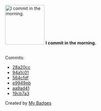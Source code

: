 <img src="https://my-badges.github.io/my-badges/morning-commits.png" alt="I commit in the morning." title="I commit in the morning." width="128">
<strong>I commit in the morning.</strong>
<br><br>

Commits:

- <a href="https://github.com/Rignchen/dgm-lexicon/commit/28a20cc39cff4c15596152b91ceca23d6ae49972">28a20cc</a>
- <a href="https://github.com/Rignchen/322_browser_client/commit/94a1c014860f735d85b6d7a90d03641da1d7c812">94a1c01</a>
- <a href="https://github.com/Rignchen/322_browser_client/commit/564cfdfebc8189c40391149d8bfe00c7aff307b8">564cfdf</a>
- <a href="https://github.com/Rignchen/322_browser_client/commit/e9949ebea4901ce9d73ccf97735d247b8cb1f6aa">e9949eb</a>
- <a href="https://github.com/Rignchen/dotfile/commit/aa9ad417b2e6060870d32cd012c03583971389cc">aa9ad41</a>
- <a href="https://github.com/Rignchen/dotfile/commit/19cb7a324657a04843aa5695c49e87b102d46c0b">19cb7a3</a>


Created by <a href="https://github.com/my-badges/my-badges">My Badges</a>